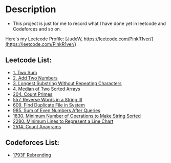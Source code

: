 # Description
* This project is just for me to record what I have done yet in leetcode and Codeforces and so on.

Here's my Leetcode Profile:
[JudeW, https://leetcode.com/PinkR1ver/](https://leetcode.com/PinkR1ver/)

## Leetcode List:
* [1. Two Sum](https://github.com/PinkR1ver/JudeW-Problemset/blob/cd016ff4be2a9d34470d060d5035af9873f1a2cb/Leetcode/1.%20Two%20Sum)
* [2. Add Two Numbers](https://github.com/PinkR1ver/JudeW-Problemset/blob/cd016ff4be2a9d34470d060d5035af9873f1a2cb/Leetcode/2.%20Add%20Two%20Numbers)
* [3. Longest Substring Without Repeating Characters](https://github.com/PinkR1ver/JudeW-Problemset/blob/cd016ff4be2a9d34470d060d5035af9873f1a2cb/Leetcode/3.%20Longest%20Substring%20Without%20Repeating%20Characters)
* [4. Median of Two Sorted Arrays](https://github.com/PinkR1ver/JudeW-Problemset/blob/cd016ff4be2a9d34470d060d5035af9873f1a2cb/Leetcode/4.%20Median%20of%20Two%20Sorted%20Arrays)
* [204. Count Primes](https://github.com/PinkR1ver/JudeW-Problemset/blob/25e4e0864927c1c235bdcab901d802748e057e17/Leetcode/204.%20Count%20Primes)
* [557. Reverse Words in a String III](https://github.com/PinkR1ver/JudeW-Problemset/blob/cd016ff4be2a9d34470d060d5035af9873f1a2cb/Leetcode/557.%20Reverse%20Words%20in%20a%20String%20III)
* [609. Find Duplicate File in System](https://github.com/PinkR1ver/JudeW-Problemset/blob/cd016ff4be2a9d34470d060d5035af9873f1a2cb/Leetcode/609.%20Find%20Duplicate%20File%20in%20System)
* [985. Sum of Even Numbers After Queries](https://github.com/PinkR1ver/JudeW-Problemset/blob/cd016ff4be2a9d34470d060d5035af9873f1a2cb/Leetcode/985.%20Sum%20of%20Even%20Numbers%20After%20Queries)
* [1830. Minimum Number of Operations to Make String Sorted](https://github.com/PinkR1ver/JudeW-Problemset/blob/master/Leetcode/1830.%20Minimum%20Number%20of%20Operations%20to%20Make%20String%20Sorted)
* [2280. Minimum Lines to Represent a Line Chart](https://github.com/PinkR1ver/JudeW-Problemset/blob/f5fdfd66a3c727fea6070741469420a107482a7c/Leetcode/2280.%20Minimum%20Lines%20to%20Represent%20a%20Line%20Chart)
* [2514. Count Anagrams](https://github.com/PinkR1ver/JudeW-Problemset/blob/60a8b413166ca7d66499412cc4dd434197efd796/Leetcode/2514.%20Count%20Anagrams)

## Codeforces List:
* [1793F Rebrending](https://github.com/PinkR1ver/JudeW-Problemset/blob/72d37c2fa6bdc90b7f5d5336e3d7b167bf0733d6/Codeforces/1793F%20Rebrending)